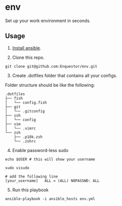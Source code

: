 # env
Set up your work environment in seconds.

## Usage
1. [Install ansible](https://docs.ansible.com/ansible/latest/installation_guide/intro_installation.html).

2. Clone this repo.
```
git clone git@github.com:Enquestor/env.git
```

3. Create .dotfiles folder that contains all your configs.

Folder structure should be like the following:
```
.dotfiles
├── fish
│   └── config.fish
├── git
│   └── .gitconfig
├── ssh
│   └── config
├── vim
│   └── .vimrc
└── zsh
    ├── .p10k.zsh
    └── .zshrc
```

4. Enable password-less sudo
```
echo $USER # this will show your username

sudo visudo

# add the following line
[your_username]   ALL = (ALL) NOPASSWD: ALL
```

5. Run this playbook
```
ansible-playbook -i ansible_hosts env.yml
```
